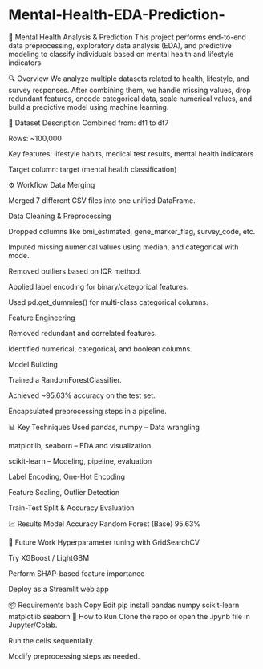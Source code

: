 # Mental-Health-EDA-Prediction-
🧠 Mental Health Analysis & Prediction This project performs end-to-end data preprocessing, exploratory data analysis (EDA), and predictive modeling to classify individuals based on mental health and lifestyle indicators.

🔍 Overview We analyze multiple datasets related to health, lifestyle, and survey responses. After combining them, we handle missing values, drop redundant features, encode categorical data, scale numerical values, and build a predictive model using machine learning.

📁 Dataset Description Combined from: df1 to df7

Rows: ~100,000

Key features: lifestyle habits, medical test results, mental health indicators

Target column: target (mental health classification)

⚙️ Workflow Data Merging

Merged 7 different CSV files into one unified DataFrame.

Data Cleaning & Preprocessing

Dropped columns like bmi_estimated, gene_marker_flag, survey_code, etc.

Imputed missing numerical values using median, and categorical with mode.

Removed outliers based on IQR method.

Applied label encoding for binary/categorical features.

Used pd.get_dummies() for multi-class categorical columns.

Feature Engineering

Removed redundant and correlated features.

Identified numerical, categorical, and boolean columns.

Model Building

Trained a RandomForestClassifier.

Achieved ~95.63% accuracy on the test set.

Encapsulated preprocessing steps in a pipeline.

📊 Key Techniques Used pandas, numpy – Data wrangling

matplotlib, seaborn – EDA and visualization

scikit-learn – Modeling, pipeline, evaluation

Label Encoding, One-Hot Encoding

Feature Scaling, Outlier Detection

Train-Test Split & Accuracy Evaluation

📈 Results Model Accuracy Random Forest (Base) 95.63%

🧪 Future Work Hyperparameter tuning with GridSearchCV

Try XGBoost / LightGBM

Perform SHAP-based feature importance

Deploy as a Streamlit web app

📦 Requirements bash Copy Edit pip install pandas numpy scikit-learn matplotlib seaborn 🚀 How to Run Clone the repo or open the .ipynb file in Jupyter/Colab.

Run the cells sequentially.

Modify preprocessing steps as needed.
